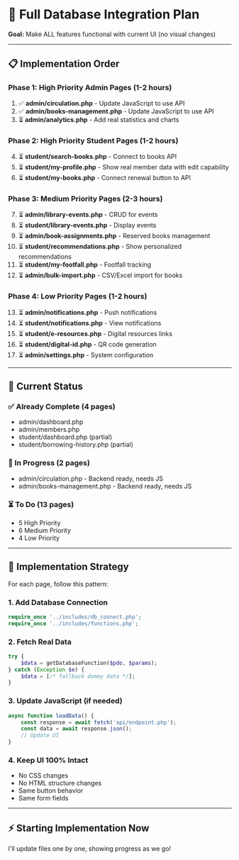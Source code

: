 # 🚀 Full Database Integration Plan

**Goal:** Make ALL features functional with current UI (no visual changes)

---

## 📋 Implementation Order

### Phase 1: High Priority Admin Pages (1-2 hours)
1. ✅ **admin/circulation.php** - Update JavaScript to use API
2. ✅ **admin/books-management.php** - Update JavaScript to use API
3. ⏳ **admin/analytics.php** - Add real statistics and charts

### Phase 2: High Priority Student Pages (1-2 hours)
4. ⏳ **student/search-books.php** - Connect to books API
5. ⏳ **student/my-profile.php** - Show real member data with edit capability
6. ⏳ **student/my-books.php** - Connect renewal button to API

### Phase 3: Medium Priority Pages (2-3 hours)
7. ⏳ **admin/library-events.php** - CRUD for events
8. ⏳ **student/library-events.php** - Display events
9. ⏳ **admin/book-assignments.php** - Reserved books management
10. ⏳ **student/recommendations.php** - Show personalized recommendations
11. ⏳ **student/my-footfall.php** - Footfall tracking
12. ⏳ **admin/bulk-import.php** - CSV/Excel import for books

### Phase 4: Low Priority Pages (1-2 hours)
13. ⏳ **admin/notifications.php** - Push notifications
14. ⏳ **student/notifications.php** - View notifications
15. ⏳ **student/e-resources.php** - Digital resources links
16. ⏳ **student/digital-id.php** - QR code generation
17. ⏳ **admin/settings.php** - System configuration

---

## 🎯 Current Status

### ✅ Already Complete (4 pages)
- admin/dashboard.php
- admin/members.php
- student/dashboard.php (partial)
- student/borrowing-history.php (partial)

### 🔧 In Progress (2 pages)
- admin/circulation.php - Backend ready, needs JS
- admin/books-management.php - Backend ready, needs JS

### ⏳ To Do (13 pages)
- 5 High Priority
- 6 Medium Priority
- 4 Low Priority

---

## 📝 Implementation Strategy

For each page, follow this pattern:

### 1. Add Database Connection
```php
require_once '../includes/db_connect.php';
require_once '../includes/functions.php';
```

### 2. Fetch Real Data
```php
try {
    $data = getDatabaseFunction($pdo, $params);
} catch (Exception $e) {
    $data = [/* fallback dummy data */];
}
```

### 3. Update JavaScript (if needed)
```javascript
async function loadData() {
    const response = await fetch('api/endpoint.php');
    const data = await response.json();
    // Update UI
}
```

### 4. Keep UI 100% Intact
- No CSS changes
- No HTML structure changes
- Same button behavior
- Same form fields

---

## ⚡ Starting Implementation Now

I'll update files one by one, showing progress as we go!
